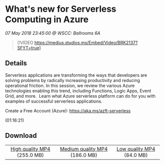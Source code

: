# What's new for Serverless Computing in Azure

*07 May 2018 23:45:00 @ WSCC: Ballrooms 6A*

> [!VIDEO https://medius.studios.ms/Embed/Video/BRK2137?SFYT=true]

## Details

<p>Serverless applications are transforming the ways that developers are solving problems by radically increasing productivity and reducing operational friction. In this session, we review the various Azure technologies enabling this trend, including Functions, Logic Apps, Event Grid, and more. &nbsp;Learn what Azure serverless platform can do for you with examples of successful serverless applications.</p><p>Create a Free Account (Azure): <a href="https://aka.ms/azft-serverless">https://aka.ms/azft-serverless</a></p> (01:16:21)

## Download

||||
|:--:|:----:|:-:|
|[High quality MP4](https://sec.ch9.ms/ch9/54bd/8343ce5a-652f-4f00-875a-49e1590454bd/BRK2137_high.mp4) (255.0 MB)|[Medium quality MP4](https://sec.ch9.ms/ch9/54bd/8343ce5a-652f-4f00-875a-49e1590454bd/BRK2137_mid.mp4) (186.0 MB)|[Low quality MP4](https://sec.ch9.ms/ch9/54bd/8343ce5a-652f-4f00-875a-49e1590454bd/BRK2137.mp4) (84.0 MB)|